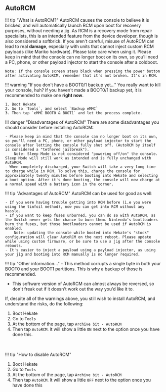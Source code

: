 ## AutoRCM

!!! tip "What is AutoRCM?"
	AutoRCM causes the console to believe it is bricked, and will automatically launch RCM upon boot for recovery purposes, without needing a jig. As RCM is a recovery mode from repair specialists, this is an intended feature from the device developer, though is also considered a softbrick. If you aren't careful, misuse of AutoRCM can lead to real **damage**, especially with units that cannot inject custom RCM payloads (like Mariko hardware). Please take care when using it. Please keep in mind that the console can no longer boot on its own, so you'll need a PC, phone, or other payload injector to start the console after a coldboot.

	Note: If the console screen stays black when pressing the power button after activating AutoRCM, remember that it's not broken. It's in RCM.

!!! warning "If you don't have a BOOT0/1 backup yet..."
	You really want to kill your console, huh? If you haven't made a BOOT0/1 backup yet, it is recommended to make one **right now**.

	1. Boot Hekate
	2. Go to `Tools`, and select `Backup eMMC`
	3. Then tap `eMMC BOOT0 & BOOT1` and let the process complete.

!!! danger "Disadvantages of AutoRCM"
	There are some disadvantages you should consider before installing AutoRCM:

	- Please keep in mind that the console can no longer boot on its own, so you'll need a PC, phone, or other payload injector to start the console after letting the console fully shut off. (AutoRCM by itself is considered a "tethered jailbreak").
		Note: Sleep Mode is not considered "powering off/on" the console. Sleep Mode will still work as intended and is fully unchanged with AutoRCM.
	- When completely discharged, your Switch will take a very long time to charge while in RCM. To solve this, charge the console for approximately twenty minutes before booting into Hekate and selecting a boot option. After it's done booting, the console will now charge at a normal speed with a battery icon in the corner.

!!! tip "Advantages of AutoRCM"
	AutoRCM can be used for good as well:

	- If you were having trouble getting into RCM before (i.e you were using the tinfoil method), now you can get into RCM without any hassle.
	- If you want to keep fuses unburned, you can do so with AutoRCM, as the Switch never gets the chance to burn them. Nintendo's bootloaders burn the fuses, but those bootloaders cannot be used if AutoRCM is enabled.
		Note: updating the console while booted into Hekate's "stock" configuration will clear AutoRCM on the next reboot. Please update while using custom firmware, or be sure to use a jig after the console reboots.
	- It's easier to inject a payload using a payload injector, as using your jig and booting into RCM manually is no longer required.

!!! tip "Other information..."
	- This method corrupts a single byte in both your BOOT0 and your BOOT1 partitions. This is why a backup of those is recommended.
  - This software version of AutoRCM can almost always be reversed, so don't freak out if it doesn't work out the way you'd like it to.

If, despite all of the warnings above, you still wish to install AutoRCM, and understand the risks, do the following:

1. Boot Hekate
2. Go to `Tools`
3. At the bottom of the page, tap `Archive bit - AutoRCM`
4. Then tap `AutoRCM`. It will show a little `ON` next to the option once you have done this.

&nbsp;  
&nbsp;  
!!! tip "How to disable AutoRCM"  

1. Boot Hekate  
2. Go to `Tools`    
3. At the bottom of the page, tap `Archive bit - AutoRCM`  
4. Then tap `AutoRCM`. It will show a little `OFF` next to the option once you have done this    
